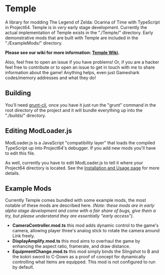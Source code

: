 # Temple
A library for modding The Legend of Zelda: Ocarina of Time with TypeScript in Project64. Temple is in _very_ early stage development. Currently the actual implementation of Temple exists in the "./Temple/" directory. Early demonstrative mods that are built with Temple are included in the "./ExampleMods/" directory.

__Please see our wiki for more information: [Temple Wiki](https://github.com/AWBuchanan7/Temple/wiki).__

Also, feel free to open an issue if you have problems! Or, if you are a hacker feel free to contribute or to open an issue to get in touch with me to share information about the game! Anything helps, even just Gameshark codes/memory addresses and what they do!

## Building
You'll need [grunt-cli](https://github.com/gruntjs/grunt-cli), once you have it just run the "grunt" command in the root directory of the project and it will bundle everything up into the "./builds/" directory.

## Editing ModLoader.js
ModLoader.js is a JavaScript "compatibility layer" that loads the compiled TypeScript up into Project64's debugger. If you add new mods you'll have to edit this file.

As well, currently you have to edit ModLoader.js to tell it where your Project64 directory is located. See the [Installation and Usage page](https://github.com/AWBuchanan7/Temple/wiki/Installation-and-Usage) for more details.

## Example Mods
Currently Temple comes bundled with some example mods, the most notable of these mods are described here. _(Note: these mods are in early alpha stage development and come with a fair share of bugs, give them a try, but please understand they are essentially "early access")._

 * __CameraController.mod.ts__ this mod adds dynamic control to the game's camera, allowing player three's analog stick to rotate the camera around Link freely.
 * __DisplayAmplify.mod.ts__ this mod aims to overhaul the game by enhancing the aspect ratio, framerate, and draw distance.
 * __EquipmentChange.mod.ts__ this mod simply binds the Slingshot to B and the kokiri sword to C-Down as a proof of concept for dynamically controlling what items are equipped. This mod is not configured to run by default. 
